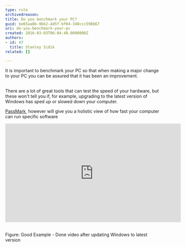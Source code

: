 ```yaml
---
type: rule
archivedreason: 
title: Do you benchmark your PC?
guid: be65aa8b-9bb2-4d5f-bf04-340ccc598b67
uri: do-you-benchmark-your-pc
created: 2016-03-03T06:04:40.0000000Z
authors:
- id: 47
  title: Stanley Sidik
related: []

---
```



It is important to benchmark your PC so that when making a major change to your PC you can be assured that it has been an improvement.
<br><excerpt class='endintro'></excerpt><br>
<p>There are a lot of great tools that can test the speed of your hardware, but these won't tell you if, for example, upgrading to the latest version of Windows has sped up or slowed down your computer. </p><p><a href="http&#58;//www.passmark.com/">PassMark </a> <img title="You are now leaving SSW" src="/Style%20Library/SSW/CoreImages/external.gif" alt="" /> <img title="You are now leaving SSW" src="/Style%20Library/SSW/CoreImages/external.gif" alt="" />however will give you a holistic view of how fast your computer can run specific software </p><div class="ms-rtestate-read ms-rte-embedcode ms-rte-embedil ms-rtestate-notify"><iframe width="560" height="315" src="https&#58;//www.youtube.com/embed/kgBCbwPduMc" frameborder="0"></iframe>&#160;</div><p>Figure&#58; Good Example - Done video after updating Windows to latest version</p><p>&#160;</p>


